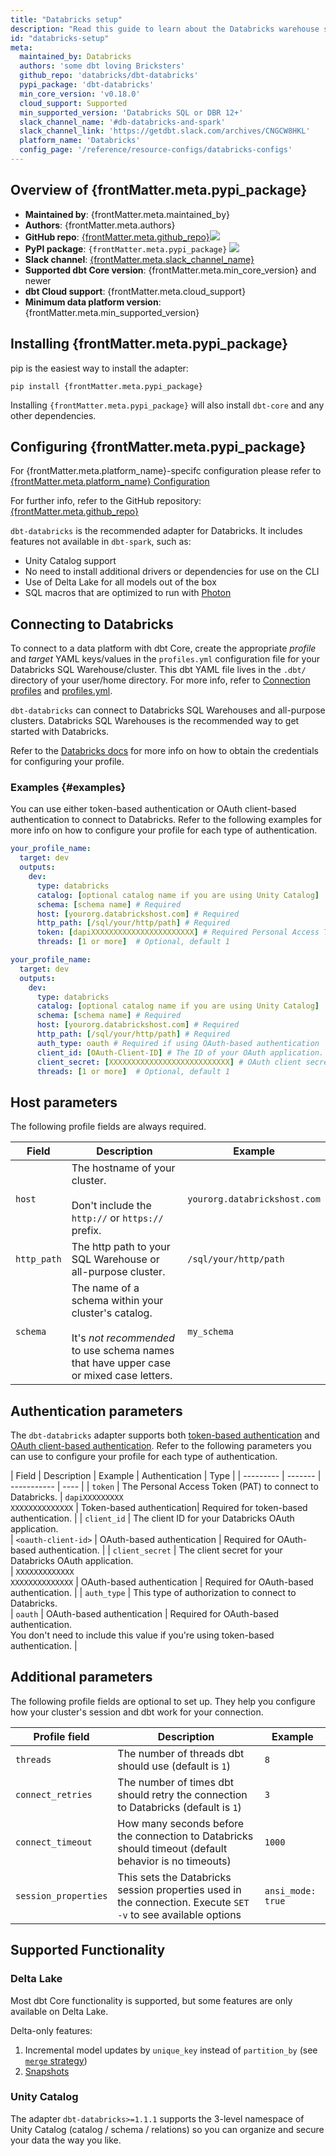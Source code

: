 ```yaml
---
title: "Databricks setup"
description: "Read this guide to learn about the Databricks warehouse setup in dbt."
id: "databricks-setup"
meta:
  maintained_by: Databricks
  authors: 'some dbt loving Bricksters'
  github_repo: 'databricks/dbt-databricks'
  pypi_package: 'dbt-databricks'
  min_core_version: 'v0.18.0'
  cloud_support: Supported
  min_supported_version: 'Databricks SQL or DBR 12+'
  slack_channel_name: '#db-databricks-and-spark'
  slack_channel_link: 'https://getdbt.slack.com/archives/CNGCW8HKL'
  platform_name: 'Databricks'
  config_page: '/reference/resource-configs/databricks-configs'
--- 
```


<Snippet path="warehouse-setups-cloud-callout" />

<h2> Overview of {frontMatter.meta.pypi_package} </h2>

<ul>
    <li><strong>Maintained by</strong>: {frontMatter.meta.maintained_by}</li>
    <li><strong>Authors</strong>: {frontMatter.meta.authors}</li>
    <li><strong>GitHub repo</strong>: <a href={`https://github.com/${frontMatter.meta.github_repo}`}>{frontMatter.meta.github_repo}</a><a href={`https://github.com/${frontMatter.meta.github_repo}`}><img src={`https://img.shields.io/github/stars/${frontMatter.meta.github_repo}?style=for-the-badge`}/></a></li>
    <li><strong>PyPI package</strong>: <code>{frontMatter.meta.pypi_package}</code> <a href={`https://badge.fury.io/py/${frontMatter.meta.pypi_package}`}><img src={`https://badge.fury.io/py/${frontMatter.meta.pypi_package}.svg`}/></a></li>
    <li><strong>Slack channel</strong>: <a href={frontMatter.meta.slack_channel_link}>{frontMatter.meta.slack_channel_name}</a></li>
    <li><strong>Supported dbt Core version</strong>: {frontMatter.meta.min_core_version} and newer</li>
    <li><strong>dbt Cloud support</strong>: {frontMatter.meta.cloud_support}</li>
    <li><strong>Minimum data platform version</strong>: {frontMatter.meta.min_supported_version}</li>
    </ul>


<h2> Installing {frontMatter.meta.pypi_package} </h2>

pip is the easiest way to install the adapter:

<code>pip install {frontMatter.meta.pypi_package}</code>

<p>Installing <code>{frontMatter.meta.pypi_package}</code> will also install <code>dbt-core</code> and any other dependencies.</p>

<h2> Configuring {frontMatter.meta.pypi_package} </h2>

<p>For {frontMatter.meta.platform_name}-specifc configuration please refer to <a href={frontMatter.meta.config_page}>{frontMatter.meta.platform_name} Configuration</a> </p>

<p>For further info, refer to the GitHub repository: <a href={`https://github.com/${frontMatter.meta.github_repo}`}>{frontMatter.meta.github_repo}</a></p>

`dbt-databricks` is the recommended adapter for Databricks. It includes features not available in `dbt-spark`, such as:
- Unity Catalog support
- No need to install additional drivers or dependencies for use on the CLI
- Use of Delta Lake for all models out of the box
- SQL macros that are optimized to run with [Photon](https://docs.databricks.com/runtime/photon.html)

## Connecting to Databricks

To connect to a data platform with dbt Core, create the appropriate _profile_ and _target_ YAML keys/values in the `profiles.yml` configuration file for your Databricks SQL Warehouse/cluster. This dbt YAML file lives in the  `.dbt/` directory of your user/home directory. For more info, refer to [Connection profiles](/docs/core/connect-data-platform/connection-profiles) and [profiles.yml](/docs/core/connect-data-platform/profiles.yml).

`dbt-databricks` can connect to Databricks SQL Warehouses and all-purpose clusters. Databricks SQL Warehouses is the recommended way to get started with Databricks.

Refer to the [Databricks docs](https://docs.databricks.com/dev-tools/dbt.html#) for more info on how to obtain the credentials for configuring your profile.

### Examples {#examples}

You can use either token-based authentication or OAuth client-based authentication to connect to Databricks. Refer to the following examples for more info on how to configure your profile for each type of authentication.

<Tabs queryString="tokenoauth">

<TabItem value="token" label="Token-based authentication">

<File name='~/.dbt/profiles.yml'>

```yaml
your_profile_name:
  target: dev
  outputs:
    dev:
      type: databricks
      catalog: [optional catalog name if you are using Unity Catalog]
      schema: [schema name] # Required
      host: [yourorg.databrickshost.com] # Required
      http_path: [/sql/your/http/path] # Required
      token: [dapiXXXXXXXXXXXXXXXXXXXXXXX] # Required Personal Access Token (PAT) if using token-based authentication
      threads: [1 or more]  # Optional, default 1
```

</File>

</TabItem>

<TabItem value="oauth" label="OAuth client-based authentication">


<File name='~/.dbt/profiles.yml'>

```yaml
your_profile_name:
  target: dev
  outputs:
    dev:
      type: databricks
      catalog: [optional catalog name if you are using Unity Catalog]
      schema: [schema name] # Required
      host: [yourorg.databrickshost.com] # Required
      http_path: [/sql/your/http/path] # Required
      auth_type: oauth # Required if using OAuth-based authentication
      client_id: [OAuth-Client-ID] # The ID of your OAuth application. Required if using OAuth-based authentication
      client_secret: [XXXXXXXXXXXXXXXXXXXXXXXXXXX] # OAuth client secret. # Required if using OAuth-based authentication
      threads: [1 or more]  # Optional, default 1
```
</File>

</TabItem>

</Tabs>

## Host parameters

The following profile fields are always required. 

| Field     | Description | Example |
| --------- | ------- | ----------- |
|   `host`  | The hostname of your cluster.<br/><br/>Don't include the `http://` or `https://` prefix. |  `yourorg.databrickshost.com` | 
|   `http_path`   | The http path to your SQL Warehouse or all-purpose cluster. | `/sql/your/http/path`  | 
|  `schema`  |  The name of a schema within your cluster's catalog. <br/><br/>It's _not recommended_ to use schema names that have upper case or mixed case letters.  | `my_schema`  |

## Authentication parameters

The `dbt-databricks` adapter supports both [token-based authentication](/docs/core/connect-data-platform/databricks-setup?tokenoauth=token#examples) and [OAuth client-based authentication](/docs/core/connect-data-platform/databricks-setup?tokenoauth=oauth#examples).  Refer to the following parameters you can use to configure your profile for each type of authentication.

| Field     | Description | Example | Authentication | Type |
| --------- | ------- | ----------- | ---- | 
|  `token`  | The Personal Access Token (PAT) to connect to Databricks.  | `dapiXXXXXXXXX`<br /> `XXXXXXXXXXXXXX`  | Token-based authentication| Required for token-based authentication. |
|  `client_id`  | The client ID for your Databricks OAuth application.<br />  | `<oauth-client-id>`  | OAuth-based authentication |  Required for OAuth-based authentication. |
|  `client_secret`  | The client secret for your Databricks OAuth application. <br />  | `XXXXXXXXXXXXX`<br /> `XXXXXXXXXXXXXX`  |  OAuth-based authentication |  Required for OAuth-based authentication. |
|  `auth_type`  | This type of authorization to connect to Databricks. <br /> | `oauth`  | OAuth-based authentication |  Required for OAuth-based authentication. <br /> You don't need to include this value if you're using token-based authentication. |

## Additional parameters

The following profile fields are optional to set up. They help you configure how your cluster's session and dbt work for your connection.

| Profile field  |  Description  | Example   |
| ------------- | ------------------- | --------------- |
| `threads`   | The number of threads dbt should use (default is `1`) |`8`  | 
| `connect_retries`  | The number of times dbt should retry the connection to Databricks (default is `1`)  |`3`   | 
| `connect_timeout`     | How many seconds before the connection to Databricks should timeout (default behavior is no timeouts)  | `1000` | 
| `session_properties`  | This sets the Databricks session properties used in the connection. Execute `SET -v` to see available options  |`ansi_mode: true` | 

## Supported Functionality

### Delta Lake

Most dbt Core functionality is supported, but some features are only available
on Delta Lake.

Delta-only features:
1. Incremental model updates by `unique_key` instead of `partition_by` (see [`merge` strategy](/reference/resource-configs/databricks-configs#the-merge-strategy))
2. [Snapshots](/docs/build/snapshots)


### Unity Catalog

The adapter `dbt-databricks>=1.1.1` supports the 3-level namespace of Unity Catalog (catalog / schema / relations) so you can organize and secure your data the way you like.
